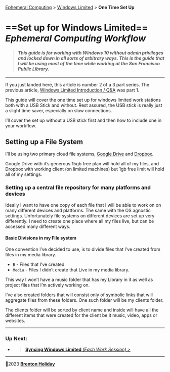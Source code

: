 [Ephemeral Computing](../../README.md) > [Windows Limited](../README.md) > **One Time Set Up**

# ==Set up for Windows Limited== *Ephemeral Computing Workflow*

> #### *This guide is for working with Windows 10 without admin privileges and locked down in all sorts of arbitrary ways. This is the guide that I will be using most of the time while working at the San Francisco Public Library.*

------

If you just landed here, this article is number 2 of a 3 part series. The previous article, [Windows Limited Introduction / Q&A](README.md) was part 1.

This guide will cover the one time set up for windows limited work stations both with a USB Stick and without. Rest assured, the USB stick is really just a slight time saver, especially on slow connections.  

I’ll cover the set up without a USB stick first and then how to include one in your workflow.

## Setting up a File System

I’ll be using two primary cloud file systems, [Google Drive](https://drive.google.com) and [Dropbox](https://dropbox.c).

Google Drive with it’s generous 15gb free plan will hold all of my files, and Dropbox with working client (on limited machines) but 1gb free limit will hold all of my settings.

### Setting up a central file repository for many platforms and devices

Ideally I want to have one copy of each file that I will be able to work on on many different devices and platforms. The same with the OS agnostic settings. Unfortunately file systems on different devices are set up very differently. I need to create one place where all my files live, but can be accessed many different ways.

#### Basic Divisions in my File system

One convention I’ve decided to use, is to divide files that I’ve created from files in my media library. 

- `B` - Files that I’ve created
- `Media` - Files I didn’t create that Live in my media library.

This way I won’t have a music folder that has my Library in it as well as project files that I’m actively working on.

I’ve also created folders that will consist only of symbolic links that will aggregate files from these folders. One such folder will be my clients folder.

The clients folder will be sorted by client name and inside will have all the different items that were created for the client be it music, video, apps or websites. 

------

### Up Next:

- > [**Syncing Windows Limited** *(Each Work Session) >* ](sync.md)

---

🤍2023 **[Brenton Holiday](https://allmylinks.com/8rents)**

